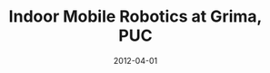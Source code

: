 ---
title: "Indoor Mobile Robotics at Grima, PUC"
collection: publications-journal
permalink: 
excerpt: 'Description on all the work in robotics at GRIMA, PUC'
date: 2012-04-01
venue: 'Journal of Intelligent & Robotic Systems'
paperurl: https://link.springer.com/article/10.1007/s10846-011-9604-2
citation: 'Caro, L., Correa, J., Espinace, P., Langdon, D., Maturana, D., Mitnik, R., Montabone, S., <b>Pszczolkowski, S.</b>, Araneda, A., Mery, D., Torres, M. and Soto, A. 2012. &quot;Indoor Mobile Robotics at Grima, PUC&quot; <i>Journal of Intelligent & Robotic Systems</i>, 66(1-2), pp.151-165'
---